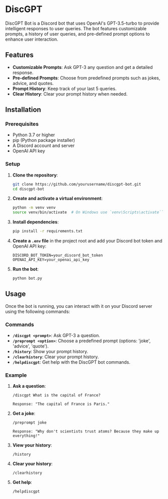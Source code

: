 DiscGPT
===========

DiscGPT Bot is a Discord bot that uses OpenAI's GPT-3.5-turbo to provide intelligent responses to user queries. The bot features customizable prompts, a history of user queries, and pre-defined prompt options to enhance user interaction.

Features
--------

-   **Customizable Prompts**: Ask GPT-3 any question and get a detailed response.
-   **Pre-defined Prompts**: Choose from predefined prompts such as jokes, advice, and quotes.
-   **Prompt History**: Keep track of your last 5 queries.
-   **Clear History**: Clear your prompt history when needed.

Installation
------------

### Prerequisites

-   Python 3.7 or higher
-   pip (Python package installer)
-   A Discord account and server
-   OpenAI API key

### Setup

1.  **Clone the repository**:

    ```bash
    git clone https://github.com/yourusername/discgpt-bot.git
    cd discgpt-bot
    ```

2.  **Create and activate a virtual environment**:

    ```bash
    python -m venv venv
    source venv/bin/activate  # On Windows use `venv\Scripts\activate``
    ```

3.  **Install dependencies**:

    ```bash
    pip install -r requirements.txt
    ```

4.  **Create a `.env` file** in the project root and add your Discord bot token and OpenAI API key:

    ```plaintext
    DISCORD_BOT_TOKEN=your_discord_bot_token
    OPENAI_API_KEY=your_openai_api_key
    ```

5.  **Run the bot**:

    ```bash
    python bot.py
    ```

Usage
-----

Once the bot is running, you can interact with it on your Discord server using the following commands:

### Commands

-   **`/discgpt <prompt>`**: Ask GPT-3 a question.
-   **`/preprompt <option>`**: Choose a predefined prompt (options: 'joke', 'advice', 'quote').
-   **`/history`**: Show your prompt history.
-   **`/clearhistory`**: Clear your prompt history.
-   **`/helpdiscgpt`**: Get help with the DiscGPT bot commands.

### Example

1.  **Ask a question**:

    ```plaintext
    /discgpt What is the capital of France?

    Response: "The capital of France is Paris."
    ```

2.  **Get a joke**:

    ```plaintext
    /preprompt joke
    
    Response: "Why don't scientists trust atoms? Because they make up everything!"
    ```

3.  **View your history**:

    ```plaintext
    /history
    ```

4.  **Clear your history**:

    ```plaintext
    /clearhistory
    ```

5.  **Get help**:

    ```plaintext
    /helpdiscgpt
    ```

